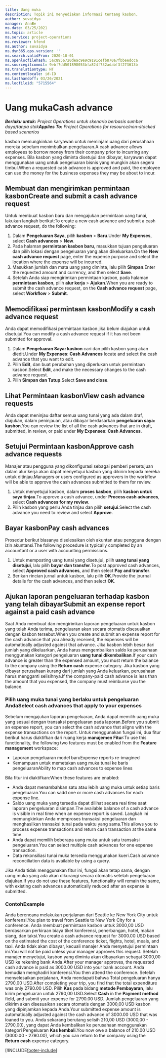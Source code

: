 ```yaml
---
title: Uang muka
description: Topik ini menyediakan informasi tentang kasbon.
author: suvaidya
manager: AnnBe
ms.date: 03/25/2021
ms.topic: article
ms.service: project-operations
ms.reviewer: kfend
ms.author: suvaidya
ms.dyn365.ops.version: ''
ms.search.validFrom: 2020-10-01
ms.openlocfilehash: 5ac8956720deac9e9c9191cefb870a7fbbeedcca
ms.sourcegitcommit: 9ebf7dd501898053bfa824f732adabf3f273613b
ms.translationtype: HT
ms.contentlocale: id-ID
ms.lasthandoff: 03/26/2021
ms.locfileid: "5715564"
---
```

# <a name="cash-advance"></a><span data-ttu-id="61659-103">Uang muka</span><span class="sxs-lookup"><span data-stu-id="61659-103">Cash advance</span></span>

<span data-ttu-id="61659-104">_**Berlaku untuk:** Project Operations untuk skenario berbasis sumber daya/tanpa stok_</span><span class="sxs-lookup"><span data-stu-id="61659-104">_**Applies To:** Project Operations for resource/non-stocked based scenarios_</span></span>

<span data-ttu-id="61659-105">kasbon memungkinkan karyawan untuk meminjam uang dari perusahaan mereka sebelum menimbulkan pengeluaran.</span><span class="sxs-lookup"><span data-stu-id="61659-105">A cash advance allows employees to borrow money from their company prior to incurring any expenses.</span></span> <span data-ttu-id="61659-106">Bila kasbon yang diminta disetujui dan dibayar, karyawan dapat menggunakan uang untuk pengeluaran bisnis yang mungkin akan segera timbul.</span><span class="sxs-lookup"><span data-stu-id="61659-106">When a requested cash advance is approved and paid, the employee can use the money for the business expenses they may be about to incur.</span></span> 

## <a name="create-and-submit-a-cash-advance-request"></a><span data-ttu-id="61659-107">Membuat dan mengirimkan permintaan kasbon</span><span class="sxs-lookup"><span data-stu-id="61659-107">Create and submit a cash advance request</span></span>
<span data-ttu-id="61659-108">Untuk membuat kasbon baru dan mengajukan permintaan uang tunai, lakukan langkah berikut:</span><span class="sxs-lookup"><span data-stu-id="61659-108">To create a new cash advance and submit a cash advance request, do the following:</span></span> 

1. <span data-ttu-id="61659-109">Dalam **Pengeluaran Saya**, pilih **kasbon** > **Baru**.</span><span class="sxs-lookup"><span data-stu-id="61659-109">Under **My Expenses**, select **Cash advances** > **New**.</span></span> 
2. <span data-ttu-id="61659-110">Pada halaman **permintaan kasbon baru**, masukkan tujuan pengeluaran dan pilih lokasi dengan pengeluaran yang akan dikeluarkan.</span><span class="sxs-lookup"><span data-stu-id="61659-110">On the **New cash advance request** page, enter the expense purpose and select the location where the expense will be incurred.</span></span>
3. <span data-ttu-id="61659-111">Masukkan jumlah dan mata uang yang diminta, lalu pilih **Simpan**.</span><span class="sxs-lookup"><span data-stu-id="61659-111">Enter the requested amount and currency, and then select **Save**.</span></span> 
4. <span data-ttu-id="61659-112">Setelah Anda siap mengirimkan permintaan kasbon, pada halaman **permintaan kasbon**, pilih **alur kerja** > **Ajukan**.</span><span class="sxs-lookup"><span data-stu-id="61659-112">When you are ready to submit the cash advance request, on the **Cash advance request** page, select **Workflow** > **Submit**.</span></span>

## <a name="modify-a-cash-advance-request"></a><span data-ttu-id="61659-113">Memodifikasi permintaan kasbon</span><span class="sxs-lookup"><span data-stu-id="61659-113">Modify a cash advance request</span></span>

<span data-ttu-id="61659-114">Anda dapat memodifikasi permintaan kasbon jika belum diajukan untuk disetujui.</span><span class="sxs-lookup"><span data-stu-id="61659-114">You can modify a cash advance request if it has not been submitted for approval.</span></span>

1. <span data-ttu-id="61659-115">Dalam **Pengeluaran Saya: kasbon** cari dan pilih kasbon yang akan diedit.</span><span class="sxs-lookup"><span data-stu-id="61659-115">Under **My Expenses: Cash Advances** locate and select the cash advance that you want to edit.</span></span>
2. <span data-ttu-id="61659-116">Pilih **Edit**, dan buat perubahan yang diperlukan untuk permintaan kasbon.</span><span class="sxs-lookup"><span data-stu-id="61659-116">Select **Edit**, and make the necessary changes to the cash advance request.</span></span> 
3. <span data-ttu-id="61659-117">Pilih **Simpan dan Tutup**.</span><span class="sxs-lookup"><span data-stu-id="61659-117">Select **Save and close**.</span></span>


## <a name="view-cash-advance-requests"></a><span data-ttu-id="61659-118">Lihat Permintaan kasbon</span><span class="sxs-lookup"><span data-stu-id="61659-118">View cash advance requests</span></span>
<span data-ttu-id="61659-119">Anda dapat meninjau daftar semua uang tunai yang ada dalam draf, diajukan, dalam peninjauan, atau dibayar berdasarkan **pengeluaran saya: kasbon**.</span><span class="sxs-lookup"><span data-stu-id="61659-119">You can review the list of all the cash advances that are in draft, submitted, in review, or paid under **My Expenses: Cash Advances**.</span></span> 

## <a name="approve-cash-advance-requests"></a><span data-ttu-id="61659-120">Setujui Permintaan kasbon</span><span class="sxs-lookup"><span data-stu-id="61659-120">Approve cash advance requests</span></span>

<span data-ttu-id="61659-121">Manajer atau pengguna yang dikonfigurasi sebagai pemberi persetujuan dalam alur kerja akan dapat menyetujui kasbon yang dikirim kepada mereka untuk ditinjau.</span><span class="sxs-lookup"><span data-stu-id="61659-121">Managers or users configured as approvers in the workflow will be able to approve the cash advances submitted to them for review.</span></span> 

1. <span data-ttu-id="61659-122">Untuk menyetujui kasbon, dalam **proses kasbon**, pilih **kasbon untuk saya tinjau**.</span><span class="sxs-lookup"><span data-stu-id="61659-122">To approve a cash advance, under **Process cash advances**, select **Cash advances for my review**.</span></span>
2. <span data-ttu-id="61659-123">Pilih kasbon yang perlu Anda tinjau dan pilih **setujui**.</span><span class="sxs-lookup"><span data-stu-id="61659-123">Select the cash advance you need to review and select **Approve**.</span></span>  

## <a name="pay-cash-advances"></a><span data-ttu-id="61659-124">Bayar kasbon</span><span class="sxs-lookup"><span data-stu-id="61659-124">Pay cash advances</span></span> 
<span data-ttu-id="61659-125">Prosedur berikut biasanya diselesaikan oleh akuntan atau pengguna dengan izin akuntansi.</span><span class="sxs-lookup"><span data-stu-id="61659-125">The following procedure is typically completed by an accountant or a user with accounting permissions.</span></span>

1. <span data-ttu-id="61659-126">Untuk memposting uang tunai yang disetujui, pilih **uang tunai yang disetujui**, lalu pilih **bayar dan transfer**.</span><span class="sxs-lookup"><span data-stu-id="61659-126">To post approved cash advances, select **Approved cash advances**, and then select **Pay and transfer**.</span></span>  
2. <span data-ttu-id="61659-127">Berikan rincian jurnal untuk kasbon, lalu pilih **OK**.</span><span class="sxs-lookup"><span data-stu-id="61659-127">Provide the journal details for the cash advances, and then select **OK**.</span></span> 

## <a name="submit-an-expense-report-against-a-paid-cash-advance"></a><span data-ttu-id="61659-128">Ajukan laporan pengeluaran terhadap kasbon yang telah dibayar</span><span class="sxs-lookup"><span data-stu-id="61659-128">Submit an expense report against a paid cash advance</span></span> 

<span data-ttu-id="61659-129">Saat Anda membuat dan mengirimkan laporan pengeluaran untuk kasbon yang telah Anda terima, pengeluaran akan secara otomatis disesuaikan dengan kasbon tersebut.</span><span class="sxs-lookup"><span data-stu-id="61659-129">When you create and submit an expense report for the cash advance that you already received, the expenses will be automatically adjusted against that advance.</span></span> <span data-ttu-id="61659-130">Jika kasbon lebih besar dari jumlah yang dikeluarkan, Anda harus mengembalikan saldo ke perusahaan menggunakan kategori pengeluaran **uang tunai dikembalikan**.</span><span class="sxs-lookup"><span data-stu-id="61659-130">If your cash advance is greater than the expensed amount, you must return the balance to the company using the **Return cash** expense category.</span></span> <span data-ttu-id="61659-131">Jika kasbon yang dibayar perusahaan kurang dari jumlah yang Anda keluarkan, perusahaan harus mengganti selisihnya.</span><span class="sxs-lookup"><span data-stu-id="61659-131">If the company-paid cash advance is less than the amount that you expensed, the company must reimburse you the balance.</span></span> 

### <a name="select-cash-advances-that-apply-to-your-expenses"></a><span data-ttu-id="61659-132">Pilih uang muka tunai yang berlaku untuk pengeluaran Anda</span><span class="sxs-lookup"><span data-stu-id="61659-132">Select cash advances that apply to your expenses</span></span>
<span data-ttu-id="61659-133">Sebelum mengajukan laporan pengeluaran, Anda dapat memilih uang muka yang sesuai dengan transaksi pengeluaran pada laporan.</span><span class="sxs-lookup"><span data-stu-id="61659-133">Before you submit an expense report, you can select the cash advance that aligns with the expense transactions on the report.</span></span> <span data-ttu-id="61659-134">Untuk menggunakan fungsi ini, dua fitur berikut harus diaktifkan dari ruang kerja **manajemen Fitur**:</span><span class="sxs-lookup"><span data-stu-id="61659-134">To use this functionality, the following two features must be enabled from the **Feature management** workspace:</span></span>

  - <span data-ttu-id="61659-135">Laporan pengeluaran model baru</span><span class="sxs-lookup"><span data-stu-id="61659-135">Expense reports re-imagined</span></span>
  - <span data-ttu-id="61659-136">Kemampuan untuk memetakan uang muka tunai ke baris pengeluaran</span><span class="sxs-lookup"><span data-stu-id="61659-136">Ability to map cash advances to expense lines</span></span>
 
 <span data-ttu-id="61659-137">Bila fitur ini diaktifkan:</span><span class="sxs-lookup"><span data-stu-id="61659-137">When these features are enabled:</span></span>
 
  - <span data-ttu-id="61659-138">Anda dapat menambahkan satu atau lebih uang muka untuk setiap baris pengeluaran.</span><span class="sxs-lookup"><span data-stu-id="61659-138">You can sadd one or more cash advances for each expense line.</span></span>
  - <span data-ttu-id="61659-139">Saldo uang muka yang tersedia dapat dilihat secara real time saat laporan pengeluaran disimpan.</span><span class="sxs-lookup"><span data-stu-id="61659-139">The available balance of a cash advance is visible in real time when an expense report is saved.</span></span> <span data-ttu-id="61659-140">Langkah ini memungkinkan Anda memproses transaksi pengeluaran dan menghasilkan transaksi tunai pada waktu yang sama.</span><span class="sxs-lookup"><span data-stu-id="61659-140">This allows you to process expense transactions and return cash transaction at the same time.</span></span>
  - <span data-ttu-id="61659-141">Anda dapat memilih beberapa uang muka untuk satu transaksi pengeluaran.</span><span class="sxs-lookup"><span data-stu-id="61659-141">You can select multiple cash advances for one expense transaction.</span></span>
  - <span data-ttu-id="61659-142">Data rekonsiliasi tunai muka tersedia menggunakan kueri.</span><span class="sxs-lookup"><span data-stu-id="61659-142">Cash advance reconciliation data is available by using a query.</span></span> 
 
<span data-ttu-id="61659-143">Jika Anda tidak menggunakan fitur ini, fungsi akan tetap sama, dengan uang muka yang ada akan dikurangi secara otomatis setelah pengeluaran diajukan.</span><span class="sxs-lookup"><span data-stu-id="61659-143">If you do not use these features, functionality will remain the same, with existing cash advances automatically reduced after an expense is submitted.</span></span>

### <a name="example"></a><span data-ttu-id="61659-144">Contoh</span><span class="sxs-lookup"><span data-stu-id="61659-144">Example</span></span> 
<span data-ttu-id="61659-145">Anda berencana melakukan perjalanan dari Seattle ke New York City untuk konferensi.</span><span class="sxs-lookup"><span data-stu-id="61659-145">You plan to travel from Seattle to New York City for a conference.</span></span> <span data-ttu-id="61659-146">Anda membuat permintaan kasbon untuk 3000,00 USD berdasarkan perkiraan biaya tiket konferensi, penerbangan, hotel, makan siang, dan taksi.</span><span class="sxs-lookup"><span data-stu-id="61659-146">You create a cash advance request for 3000.00 USD based on the estimated the cost of the conference ticket, flights, hotel, meals, and taxi.</span></span> <span data-ttu-id="61659-147">Anda tidak akan dibayar, kecuali manajer Anda menyetujui permintaan ini.</span><span class="sxs-lookup"><span data-stu-id="61659-147">You will not be paid unless your manager approves this request.</span></span> <span data-ttu-id="61659-148">Setelah manajer menyetujui, kasbon yang diminta akan dibayarkan sebagai 3000,00 USD ke rekening bank Anda.</span><span class="sxs-lookup"><span data-stu-id="61659-148">After your manager approves, the requested cash advance is paid as 3000.00 USD into your bank account.</span></span> <span data-ttu-id="61659-149">Anda kemudian menghadiri konferensi.</span><span class="sxs-lookup"><span data-stu-id="61659-149">You then attend the conference.</span></span> <span data-ttu-id="61659-150">Setelah menyelesaikan perjalanan, Anda mendapati bahwa Total pengeluaran hanya 2790,00 USD.</span><span class="sxs-lookup"><span data-stu-id="61659-150">After completing your trip, you find that the total expenditure was only 2790.00 USD.</span></span> <span data-ttu-id="61659-151">Pilih **Kas** pada bidang **metode Pembayaran**, lalu kirim pengeluaran untuk 2790,00 USD.</span><span class="sxs-lookup"><span data-stu-id="61659-151">Select **Cash** in the **Payment method** field, and submit your expense for 2790.00 USD.</span></span> <span data-ttu-id="61659-152">Jumlah pengeluaran yang dikirim akan disesuaikan secara otomatis dengan 3000,00 USD kasbon yang dipinjamkan kepada Anda.</span><span class="sxs-lookup"><span data-stu-id="61659-152">Your submitted expense amount is automatically adjusted against the cash advance of 3000.00 USD that was loaned to you.</span></span> <span data-ttu-id="61659-153">Anda sekarang berutang selisih 210,00 USD (3000,00 - 2790,00), yang dapat Anda kembalikan ke perusahaan menggunakan kategori Pengeluaran **Kas kembali**.</span><span class="sxs-lookup"><span data-stu-id="61659-153">You now owe a balance of 210.00 USD (3000.00 - 2790.00), which you can return to the company using the **Return cash** expense category.</span></span>



[!INCLUDE[footer-include](../includes/footer-banner.md)]
